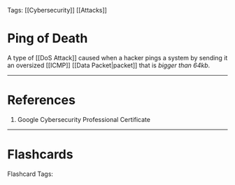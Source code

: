 Tags: [[Cybersecurity]] [[Attacks]]
# Ping of Death

A type of [[DoS Attack]] caused when a hacker pings a system by sending it an oversized [[ICMP]] [[Data Packet|packet]] that is *bigger than 64kb*.

---
# References

1. Google Cybersecurity Professional Certificate

---
# Flashcards

Flashcard Tags: 